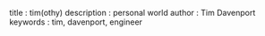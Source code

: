 title       : tim(othy)
description : personal world
author      : Tim Davenport
keywords    : tim, davenport, engineer

<main id="page" class="container-fluid fill-container">&zwnj;</main>